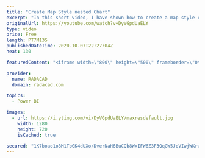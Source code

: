 ```yaml
---
title: "Create Map Style nested Chart"
excerpt: "In this short video, I have shown how to create a map style chart with a bar chart or packed scatter chart  or using images"
originalUrl: https://youtube.com/watch?v=DyVGpdUaELY
type: video
price: Free
length: PT7M13S
publishedDateTime: 2020-10-07T22:27:04Z
heat: 130

featuredContent: "<iframe width=\"800\" height=\"500\" frameborder=\"0\" src=\"https://www.youtube.com/embed/DyVGpdUaELY\" allow=\"accelerometer; autoplay; encrypted-media; gyroscope; picture-in-picture\" allowfullscreen></iframe>"

provider:
  name: RADACAD
  domain: radacad.com

topics:
  - Power BI

images:
  - url: https://i.ytimg.com/vi/DyVGpdUaELY/maxresdefault.jpg
    width: 1280
    height: 720
    isCached: true

secured: "1K7boao1o8M1TpGK4dUXo/DverNaH6BuCQb8WxIFW6Z3F3QqGW5JqVIwjWKracOCzukwIj+N8cCKwaVuha22zAg3LAGoobiowaA+Zn9zJjmXFqBLDFo1u/fXHGm/ZR+BiNwI/jHGsxA3NF33B/l3/6cKs8l8Dlm56NZEQO2BPMjO4oOcsAp7y+UplmvxrfHl9hLSSAlLzsGaGRmDE6Wesh17TM0CGudLWVyeIpk2wWwyXny+io4iOtLdr5pGi+h4wb/MjOJX78Bh759E5U83b1T+jXAsqdMtiPn0kj4AS5RWk9lOiQTLAbaBYpZJMLiN+Dck71sFrTYDhTSGE+Z8ySvIuYpQOKiVTU8PDubT0TmX0mTox8qdH4jXRuiP83a62B5sZUEXRuhAQrwvXDzQzdiArk9qozPdYfG/fGTgtHc=;S3eNTeppiWeJVLjaGWGeDQ=="
---
```


